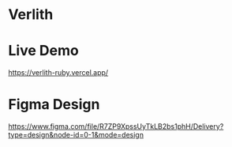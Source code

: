 # Verlith

# Live Demo
https://verlith-ruby.vercel.app/

# Figma Design
https://www.figma.com/file/R7ZP9XpssUyTkLB2bs1phH/Delivery?type=design&node-id=0-1&mode=design
